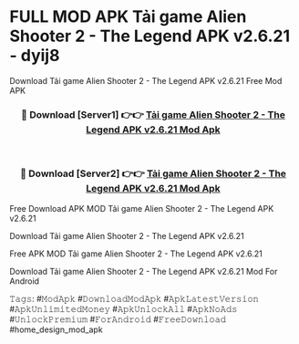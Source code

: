 # FULL MOD APK Tải game Alien Shooter 2 - The Legend APK v2.6.21 - dyij8
Download Tải game Alien Shooter 2 - The Legend APK v2.6.21 Free Mod APK

<div align="center">
<h3>🔴 Download [Server1] 👉👉 <a href="https://apk-comot.site?title=Tải_game_Alien_Shooter_2_-_The_Legend_APK_v2.6.21">Tải game Alien Shooter 2 - The Legend APK v2.6.21 Mod Apk</a></h3><br>

<h3>🔴 Download [Server2] 👉👉 <a href="https://apk-comot.site?title=Tải_game_Alien_Shooter_2_-_The_Legend_APK_v2.6.21">Tải game Alien Shooter 2 - The Legend APK v2.6.21 Mod Apk</a></h3>
</div>


Free Download APK MOD Tải game Alien Shooter 2 - The Legend APK v2.6.21

Download Tải game Alien Shooter 2 - The Legend APK v2.6.21 

Free APK MOD Tải game Alien Shooter 2 - The Legend APK v2.6.21 

Download Tải game Alien Shooter 2 - The Legend APK v2.6.21 Mod For Android

𝚃𝚊𝚐𝚜: #𝙼𝚘𝚍𝙰𝚙𝚔 #𝙳𝚘𝚠𝚗𝚕𝚘𝚊𝚍𝙼𝚘𝚍𝙰𝚙𝚔 #𝙰𝚙𝚔𝙻𝚊𝚝𝚎𝚜𝚝𝚅𝚎𝚛𝚜𝚒𝚘𝚗 #𝙰𝚙𝚔𝚄𝚗𝚕𝚒𝚖𝚒𝚝𝚎𝚍𝙼𝚘𝚗𝚎𝚢 #𝙰𝚙𝚔𝚄𝚗𝚕𝚘𝚌𝚔𝙰𝚕𝚕 #𝙰𝚙𝚔𝙽𝚘𝙰𝚍𝚜 #𝚄𝚗𝚕𝚘𝚌𝚔𝙿𝚛𝚎𝚖𝚒𝚞𝚖 #𝙵𝚘𝚛𝙰𝚗𝚍𝚛𝚘𝚒𝚍 #𝙵𝚛𝚎𝚎𝙳𝚘𝚠𝚗𝚕𝚘𝚊𝚍 #home_design_mod_apk